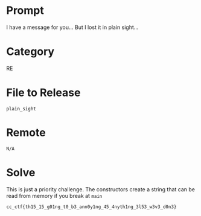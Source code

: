 # Prompt

I have a message for you... But I lost it in plain sight...

# Category 

RE

# File to Release 

`plain_sight` 

# Remote 

`N/A`

# Solve

This is just a priority challenge. The constructors create a string that can be read from memory if you break at `main`

`cc_ctf{th15_15_g01ng_t0_b3_ann0y1ng_45_4nyth1ng_3l53_w3v3_d0n3}`
